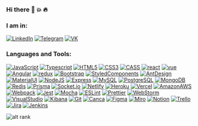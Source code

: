 ### Hi there :wave: :boom: :fire:

### I am in:
[![LinkedIn](https://img.shields.io/badge/-LinkedIn-090909?style=for-the-badge&logo=linkedin&logoColor=007BB6)](https://www.linkedin.com/in/denis-karazan)
[![Telegram](https://img.shields.io/badge/-Telegram-090909?style=for-the-badge&logo=telegram&logoColor=27A0D9)](https://t.me/W_Den)
[![VK](https://img.shields.io/badge/-VK-090909?style=for-the-badge&logo=Vk&logoColor=4F7DB3)](https://vk.com/wolfden)
### Languages and Tools:
[![JavaScript](https://img.shields.io/badge/-JavaScript-090909?style=for-the-badge&logo=JavaScript&logoColor=#F7DF1E)](https://github.com/Wolf-Den1994)
[![Typescript](https://img.shields.io/badge/-typescript-090909?style=for-the-badge&logo=typescript&logoColor=#0076C6)](https://github.com/Wolf-Den1994)
[![HTML5](https://img.shields.io/badge/-HTML5-090909?style=for-the-badge&logo=HTML5&logoColor=#E14B25)](https://github.com/Wolf-Den1994)
[![CSS3](https://img.shields.io/badge/-CSS3-090909?style=for-the-badge&logo=CSS3&logoColor=264DE4)](https://github.com/Wolf-Den1994)
[![CASS](https://img.shields.io/badge/-SASS-090909?style=for-the-badge&logo=SASS&logoColor=#c69)](https://github.com/Wolf-Den1994)
[![react](https://img.shields.io/badge/-react-090909?style=for-the-badge&logo=react&logoColor=#00D8FF)](https://github.com/Wolf-Den1994)
[![vue](https://img.shields.io/badge/Vue.js-090909?style=for-the-badge&logo=vue.js&logoColor=4FC08D)](https://github.com/Wolf-Den1994)
[![Angular](https://img.shields.io/badge/Angular-090909?style=for-the-badge&logo=angular&logoColor=white)](https://github.com/Wolf-Den1994)
[![redux](https://img.shields.io/badge/-redux-090909?style=for-the-badge&logo=redux&logoColor=7248B5)](https://github.com/Wolf-Den1994)
[![Bootstrap](https://img.shields.io/badge/Bootstrap-090909?style=for-the-badge&logo=bootstrap&logoColor=white)](https://github.com/Wolf-Den1994)
[![StyledComponents](https://img.shields.io/badge/styled--components-090909?style=for-the-badge&logo=styled-components&logoColor=white)](https://github.com/Wolf-Den1994)
[![AntDesign](https://img.shields.io/badge/-AntDesign-090909?style=for-the-badge&logo=AntDesign&logoColor=8dd6f9)](https://github.com/Wolf-Den1994)
[![MaterialUI](https://img.shields.io/badge/Material--UI-090909?style=for-the-badge&logo=material-ui&logoColor=white)](https://github.com/Wolf-Den1994)
[![NodeJS](https://img.shields.io/badge/-NodeJS-090909?style=for-the-badge&logo=node.js&logoColor=#339933)](https://github.com/Wolf-Den1994)
[![Express](https://img.shields.io/badge/Express.js-090909?style=for-the-badge)](https://github.com/Wolf-Den1994)
[![MySQL](https://img.shields.io/badge/MySQL-090909?style=for-the-badge&logo=mysql&logoColor=white)](https://github.com/Wolf-Den1994)
[![PostgreSQL](https://img.shields.io/badge/PostgreSQL-090909?style=for-the-badge&logo=postgresql&logoColor=white)](https://github.com/Wolf-Den1994)
[![MongoDB](https://img.shields.io/badge/-MongoDB-090909?style=for-the-badge&logo=MongoDB&logoColor=#12924f)](https://github.com/Wolf-Den1994)
[![Redis](https://img.shields.io/badge/redis-090909.svg?&style=for-the-badge&logo=redis&logoColor=white)](https://github.com/Wolf-Den1994)
[![Prisma](https://img.shields.io/badge/Prisma-090909?style=for-the-badge&logo=Prisma&logoColor=white)](https://github.com/Wolf-Den1994)
[![Socket.io](https://img.shields.io/badge/-Socket.io-090909?style=for-the-badge&logo=Socket.io&logoColor=#010101)](https://github.com/Wolf-Den1994)
[![Netlify](https://img.shields.io/badge/Netlify-090909?style=for-the-badge&logo=netlify&logoColor=white)](https://github.com/Wolf-Den1994)
[![Heroku](https://img.shields.io/badge/Heroku-090909?style=for-the-badge&logo=heroku&logoColor=white)](https://github.com/Wolf-Den1994)
[![Vercel](https://img.shields.io/badge/Vercel-090909?style=for-the-badge&logo=vercel&logoColor=white)](https://github.com/Wolf-Den1994)
[![AmazonAWS](https://img.shields.io/badge/Amazon_AWS-090909?style=for-the-badge&logo=amazon-aws&logoColor=white)](https://github.com/Wolf-Den1994)
[![Webpack](https://img.shields.io/badge/-Webpack-090909?style=for-the-badge&logo=Webpack&logoColor=#8dd6f9)](https://github.com/Wolf-Den1994)
[![Jest](https://img.shields.io/badge/Jest-090909?style=for-the-badge&logo=Jest&logoColor=white)](https://github.com/Wolf-Den1994)
[![Mocha](https://img.shields.io/badge/mocha.js-090909?style=for-the-badge&logo=mocha&logoColor=Brown)](https://github.com/Wolf-Den1994)
[![ESLint](https://img.shields.io/badge/-ESLint-090909?style=for-the-badge&logo=ESLint&logoColor=4B32C3)](https://github.com/Wolf-Den1994)
[![Prettier](https://img.shields.io/badge/prettier-090909?style=for-the-badge&logo=prettier&logoColor=F7BA3E)](https://github.com/Wolf-Den1994)
[![WebStorm](https://img.shields.io/badge/WebStorm-090909?style=for-the-badge&logo=WebStorm&logoColor=white)](https://github.com/Wolf-Den1994)
[![VisualStudio](https://img.shields.io/badge/-Visual%20studio-090909?style=for-the-badge&logo=Visual-Studio&logoColor=6296CC)](https://github.com/Wolf-Den1994)
[![Kibana](https://img.shields.io/badge/Kibana-090909?style=for-the-badge&logo=Kibana&logoColor=white)](https://github.com/Wolf-Den1994)
[![Git](https://img.shields.io/badge/-Git-090909?style=for-the-badge&logo=Git&logoColor=#E84E31)](https://github.com/Wolf-Den1994)
[![Canca](https://img.shields.io/badge/Canva-090909.svg?&style=for-the-badge&logo=Canva&logoColor=white)](https://github.com/Wolf-Den1994)
[![Figma](https://img.shields.io/badge/Figma-090909?style=for-the-badge&logo=figma&logoColor=white)](https://github.com/Wolf-Den1994)
[![Miro](https://img.shields.io/badge/Miro-090909?style=for-the-badge&logo=Miro&logoColor=white)](https://github.com/Wolf-Den1994)
[![Notion](https://img.shields.io/badge/Notion-090909?style=for-the-badge&logo=notion&logoColor=white)](https://github.com/Wolf-Den1994)
[![Trello](https://img.shields.io/badge/Trello-090909?style=for-the-badge&logo=trello&logoColor=white)](https://github.com/Wolf-Den1994)
[![Jira](https://img.shields.io/badge/Jira-090909?style=for-the-badge&logo=Jira&logoColor=white)](https://github.com/Wolf-Den1994)
[![Jenkins](https://img.shields.io/badge/Jenkins-090909?style=for-the-badge&logo=Jenkins&logoColor=white)](https://github.com/Wolf-Den1994)

![alt rank](https://www.codewars.com/users/Wolf-Den1994/badges/small) 
